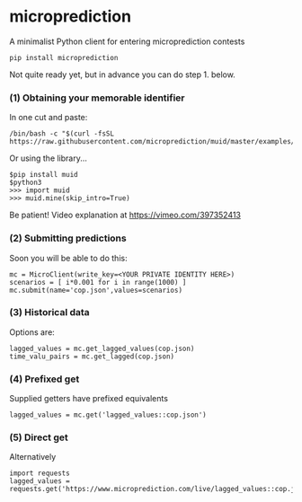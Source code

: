 # microprediction

A minimalist Python client for entering microprediction contests

    pip install microprediction 

Not quite ready yet, but in advance you can do step 1. below. 

### (1) Obtaining your memorable identifier

In one cut and paste:

    /bin/bash -c "$(curl -fsSL https://raw.githubusercontent.com/microprediction/muid/master/examples/mine_from_venv.sh)"

Or using the library...
    
    $pip install muid
    $python3
    >>> import muid
    >>> muid.mine(skip_intro=True)
    
Be patient! Video explanation at https://vimeo.com/397352413 

### (2) Submitting predictions 

Soon you will be able to do this:

    mc = MicroClient(write_key=<YOUR PRIVATE IDENTITY HERE>) 
    scenarios = [ i*0.001 for i in range(1000) ] 
    mc.submit(name='cop.json',values=scenarios)
    

### (3) Historical data 
    
Options are: 
 
    lagged_values = mc.get_lagged_values(cop.json) 
    time_valu_pairs = mc.get_lagged(cop.json)

### (4) Prefixed get

Supplied getters have prefixed equivalents

    lagged_values = mc.get('lagged_values::cop.json')

### (5) Direct get 

Alternatively

    import requests
    lagged_values = requests.get('https://www.microprediction.com/live/lagged_values::cop.json').json()
 

    
    
 
